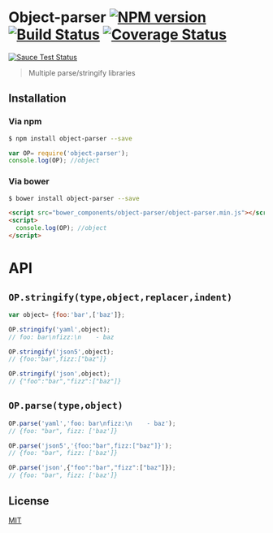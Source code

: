 # Object-parser [![NPM version][npm-image]][npm] [![Build Status][travis-image]][travis] [![Coverage Status][coveralls-image]][coveralls]

[![Sauce Test Status][sauce-image]][sauce]

> Multiple parse/stringify libraries

## Installation
### Via npm
```bash
$ npm install object-parser --save
```
```js
var OP= require('object-parser');
console.log(OP); //object
```

### Via bower
```bash
$ bower install object-parser --save
```
```html
<script src="bower_components/object-parser/object-parser.min.js"></script>
<script>
  console.log(OP); //object
</script>
```

# API

## `OP.stringify(type,object,replacer,indent)`
```js
var object= {foo:'bar',['baz']};

OP.stringify('yaml',object);
// foo: bar\nfizz:\n    - baz

OP.stringify('json5',object);
// {foo:"bar",fizz:["baz"]}

OP.stringify('json',object);
// {"foo":"bar","fizz":["baz"]}
```

## `OP.parse(type,object)`
```js
OP.parse('yaml','foo: bar\nfizz:\n    - baz');
// {foo: "bar", fizz: ['baz']}

OP.parse('json5','{foo:"bar",fizz:["baz"]}');
// {foo: "bar", fizz: ['baz']}

OP.parse('json',{"foo":"bar","fizz":["baz"]});
// {foo: "bar", fizz: ['baz']}
```

License
---
[MIT][License]

[License]: http://59naga.mit-license.org/

[sauce-image]: http://soysauce.berabou.me/59naga/object-parser.svg
[sauce]: https://saucelabs.com/u/59798
[npm-image]:https://img.shields.io/npm/v/object-parser.svg?style=flat-square
[npm]: https://npmjs.org/package/object-parser
[travis-image]: http://img.shields.io/travis/59naga/object-parser.svg?style=flat-square
[travis]: https://travis-ci.org/59naga/object-parser
[coveralls-image]: http://img.shields.io/coveralls/59naga/object-parser.svg?style=flat-square
[coveralls]: https://coveralls.io/r/59naga/object-parser?branch=master

